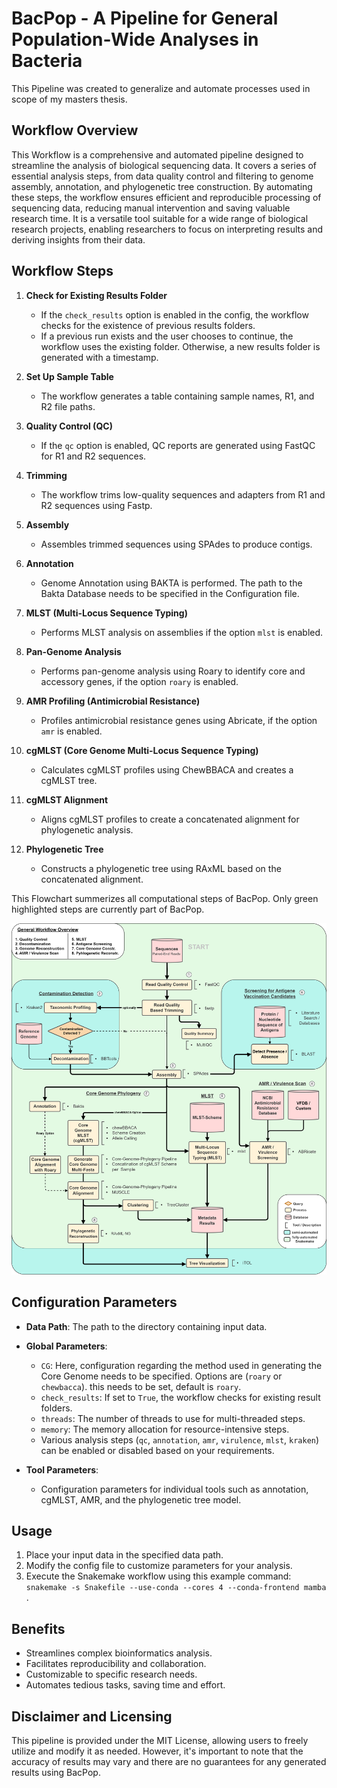 # BacPop - A Pipeline for General Population-Wide Analyses in Bacteria

This Pipeline was created to generalize and automate processes used in scope of my masters thesis. 

## Workflow Overview

This Workflow is a comprehensive and automated pipeline designed to streamline the analysis of biological sequencing data. It covers a series of essential analysis steps, from data quality control and filtering to genome assembly, annotation, and phylogenetic tree construction. By automating these steps, the workflow ensures efficient and reproducible processing of sequencing data, reducing manual intervention and saving valuable research time. It is a versatile tool suitable for a wide range of biological research projects, enabling researchers to focus on interpreting results and deriving insights from their data.

## Workflow Steps

1. **Check for Existing Results Folder**
   - If the `check_results` option is enabled in the config, the workflow checks for the existence of previous results folders.
   - If a previous run exists and the user chooses to continue, the workflow uses the existing folder. Otherwise, a new results folder is generated with a timestamp.

2. **Set Up Sample Table**
   - The workflow generates a table containing sample names, R1, and R2 file paths.

3. **Quality Control (QC)**
   - If the `qc` option is enabled, QC reports are generated using FastQC for R1 and R2 sequences.

4. **Trimming**
   - The workflow trims low-quality sequences and adapters from R1 and R2 sequences using Fastp.

5. **Assembly**
   - Assembles trimmed sequences using SPAdes to produce contigs.

6. **Annotation**
   - Genome Annotation using BAKTA is performed. The path to the Bakta Database needs to be specified in the Configuration file.

7. **MLST (Multi-Locus Sequence Typing)**
   - Performs MLST analysis on assemblies if the option `mlst` is enabled.

8. **Pan-Genome Analysis**
    - Performs pan-genome analysis using Roary to identify core and accessory genes, if the option `roary` is enabled.

9. **AMR Profiling (Antimicrobial Resistance)**
    - Profiles antimicrobial resistance genes using Abricate, if the option `amr` is enabled.

10. **cgMLST (Core Genome Multi-Locus Sequence Typing)**
    - Calculates cgMLST profiles using ChewBBACA and creates a cgMLST tree.

11. **cgMLST Alignment**
    - Aligns cgMLST profiles to create a concatenated alignment for phylogenetic analysis.

12. **Phylogenetic Tree**
    - Constructs a phylogenetic tree using RAxML based on the concatenated alignment.

This Flowchart summerizes all computational steps of BacPop. Only green highlighted steps are currently part of BacPop.

![Alt Text](flowchart.png)

## Configuration Parameters

- **Data Path**: The path to the directory containing input data.
- **Global Parameters**: 
  - `CG`: Here, configuration regarding the method used in generating the Core Genome needs to be specified. Options are (`roary` or `chewbacca`). this needs to be set, default is `roary`. 
  - `check_results`: If set to `True`, the workflow checks for existing result folders.
  - `threads`: The number of threads to use for multi-threaded steps.
  - `memory`: The memory allocation for resource-intensive steps.
  - Various analysis steps (`qc`, `annotation`, `amr`, `virulence`, `mlst`, `kraken`) can be enabled or disabled based on your requirements.
  
- **Tool Parameters**: 
  - Configuration parameters for individual tools such as annotation, cgMLST, AMR, and the phylogenetic tree model.

## Usage
1. Place your input data in the specified data path.
2. Modify the config file to customize parameters for your analysis.
3. Execute the Snakemake workflow using this example command: `snakemake -s Snakefile --use-conda --cores 4 --conda-frontend mamba `.

## Benefits
- Streamlines complex bioinformatics analysis.
- Facilitates reproducibility and collaboration.
- Customizable to specific research needs.
- Automates tedious tasks, saving time and effort.

## Disclaimer and Licensing

This pipeline is provided under the MIT License, allowing users to freely utilize and modify it as needed. However, it's important to note that the accuracy of results may vary and there are no guarantees for any generated results using BacPop.
